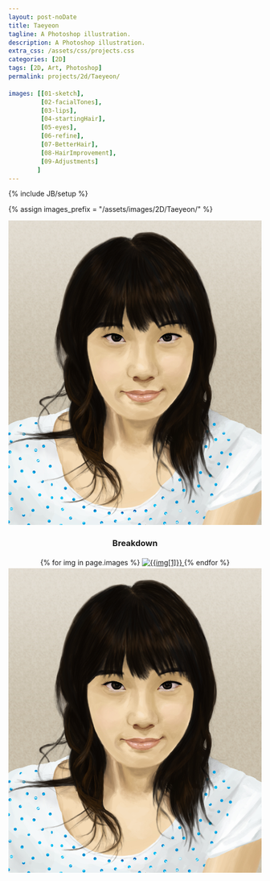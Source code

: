 ```yaml
---
layout: post-noDate
title: Taeyeon
tagline: A Photoshop illustration.
description: A Photoshop illustration.
extra_css: /assets/css/projects.css
categories: [2D]
tags: [2D, Art, Photoshop]
permalink: projects/2d/Taeyeon/

images: [[01-sketch],
	     [02-facialTones],
	     [03-lips],
	     [04-startingHair],
	     [05-eyes],
	     [06-refine],
	     [07-BetterHair],
	     [08-HairImprovement],
	     [09-Adjustments]
		]
---
```

{% include JB/setup %}

{% assign images_prefix = "/assets/images/2D/Taeyeon/" %}


<div class="projects-grid" id="slideshow" style="text-align: center;">
	<a href="/assets/images/2D/BrianTam-Taeyeon.jpg">
		<img src="/assets/images/2D/BrianTam-Taeyeon.jpg">
	</a>
	<h3>Breakdown</h3>
    {% for img in page.images %}
        <a href="{{images_prefix}}{{img[0]}}.png" class="project-container">
            <img src="{{images_prefix}}{{img[0]}}.png" class="img-responsive" alt="{{img[1]}}" style="margin-top: 3px">
        </a>
    {% endfor %}
    <a href="/assets/images/2D/BrianTam-Taeyeon.jpg" class="project-container">
            <img src="/assets/images/2D/BrianTam-Taeyeon.jpg" class="img-responsive" alt="{{img[1]}}" style="margin-top: 3px">
        </a>
</div>

<script>
    $('#slideshow').photobox('a', {history:false, time:0, counter:false});
</script>
